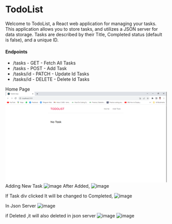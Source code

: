 # TodoList
<html>
<p>Welcome to TodoList, a React web application for managing your tasks. This application allows you to store tasks, and utilizes a JSON server for data storage. Tasks are described by their Title, Completed status (default is false), and a unique ID.</p>
<h4>Endpoints</h4>
      <ul>
        <li>/tasks - GET -  Fetch All Tasks</li>
        <li>/tasks - POST -  Add Task</li>
        <li>/tasks/id - PATCH -  Update Id Tasks</li>
        <li>/tasks/id - DELETE -  Delete Id Tasks</li>
      </ul>

Home Page
![Alt text](/img/Home.png "Home Page")
Adding New Task
![image](https://github.com/bharath-1510/TodoList/assets/89100001/815373d8-ddff-44e7-9927-6e49887a906b)
After Added,
![image](https://github.com/bharath-1510/TodoList/assets/89100001/72a4aaeb-452d-4e68-a30b-f43e915fd5b4)




If Task div clicked It will be changed to Completed,
![image](https://github.com/bharath-1510/TodoList/assets/89100001/44afdab5-d808-4415-a23e-fbf866fede12)

In Json Server
![image](https://github.com/bharath-1510/TodoList/assets/89100001/3a465b30-25b8-49cc-8b14-3a189d86d542)

if Deleted ,it will also deleted in json server
![image](https://github.com/bharath-1510/TodoList/assets/89100001/cdf39948-3823-441c-8289-7d26e5daf990)
![image](https://github.com/bharath-1510/TodoList/assets/89100001/a229892d-0f6e-40f3-bc75-6d970af5bba7)




</html>
